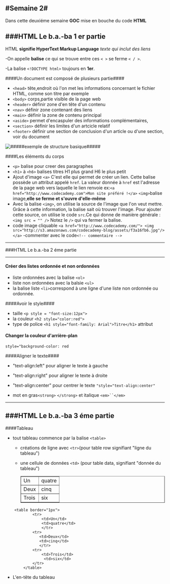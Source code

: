 #Semaine 2#
----------

Dans cette deuxiéme semaine **GOC** mise en bouche du code **HTML**

###HTML Le b.a.-ba 1 er partie
------------------

HTML **signifie HyperText Markup Language** *texte qui inclut des liens* 

-On appelle **balise** ce qui se trouve entre ces `< >`  se ferme   `< / >`.

-La balise `<!DOCTYPE html>` toujours en **1er**.

####Un document est composé de plusieurs partie####

 * `<head>` tête,endroit où l'on met les informations concernant le fichier HTML, comme son titre par exemple
 *  `<body>` corps,partie visible de la page web
 * `<header>` définir zone d'en tête d'un contenu  
 * `<nav>` définir zone contenant des liens 
 * `<main>` définir la zone de contenu principal 
 * `<aside>` permet d'encaspuler des informations complémentaires, 
 * `<section>` définir les limites d'un artcicle relatif 
 * `<footer>` définir une section de conclusion d'un article ou d'une section, voir du document 


![#####exemple de structure basique#####](http://simplonline.co/uploads/images/Front_End/zuliegarnier/structure_de_base_html.jpg)

####Les éléments du corps  

* `<p>` balise pour creer des paragraphes
* `<h1>` à `<h6>` balises titres H1 plus grand H6 le plus petit
* Ajout d'image
`<a>` C'est elle qui permet de créer un lien. Cette balise possède un attribut appelé `href`. La valeur donnée à `href` est l'adresse de la page web vers laquelle le lien renvoie
ex:`<a href="http://www.codecademy.com">Mon site préféré !</a>`
`<img>`balise image,**elle se ferme et s'ouvre d'elle-même**
* Avec la balise `<img>`, on utilise la source de l'image que l'on veut mettre. Grâce à cette information, la balise sait où trouver l'image. Pour ajouter cette source, on utilise le code `src`.Ce qui donne de manière générale : `<img src = "" />`
Notez le `/>` qui va fermer la balise.
* code image cliquable
`<a href="http://www.codecademy.com/">
    <img src="http://s3.amazonaws.com/codecademy-blog/assets/f3a16fb6.jpg"/>
</a>`
-commenter avec le code`<!-- commentaire -->` 



-------
###HTML Le b.a.-ba 2 éme partie

------------------


#### Créer des listes ordonnée et non ordonnées


 * liste ordonnées avec la balise `<ol>`
 * liste non ordonnées avec la balsie `<ul>`
* la balise liste `<li>`correspond à une ligne d'une liste non ordonnée ou ordonnée.

####Avoir le style####

* taille 
`<p style = "font-size:12px">`
* la couleur
`<h2 style="color:red">`
* type de police
`<h1 style="font-family: Arial">Titre</h1>`
attribut 


#### Changer la couleur d'arrière-plan

`style="background-color: red`

####Aligner le texte####

* "text-align:left" pour aligner le texte à gauche
* "text-align:right" pour aligner le texte à droite
* "text-align:center" pour centrer le texte `"style="text-align:center"`

*  mot en gras`<strong>` `</strong>` et italique `<em>``</em>`

----
###HTML Le b.a.-ba 3 éme partie
-----
####Tableau

* tout tableau commence par la balise `<table>`
	* créations de ligne avec `<tr>`(pour table row signifiant "ligne du tableau")
	*  une cellule de données `<td>` (pour table data, signifiant "donnée du tableau")
	
	
		<table border="1px">
            <tr>
                <td>Un</td>
                <td>quatre</td>
                </tr>
            <tr>
               <td>Deux</td>
               <td>cinq</td>
               </tr>
            <tr>
                <td>Trois</td>
				 <td>six</td>
            </tr>
        </table>

```
	<table border="1px">
            <tr>
                <td>Un</td>
                <td>quatre</td>
                </tr>
            <tr>
               <td>Deux</td>
               <td>cinq</td>
               </tr>
            <tr>
                <td>Trois</td>
				 <td>six</td>
            </tr>
        </table>
 ```                               
        

* L'en-tête du tableau
